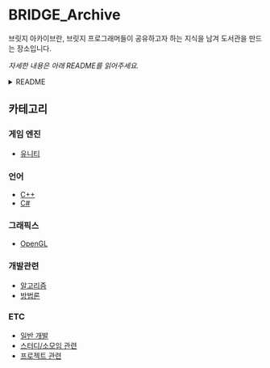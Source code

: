 # BRIDGE_Archive

브릿지 아카이브란, 브릿지 프로그래머들이 공유하고자 하는 지식을 남겨 도서관을 만드는 장소입니다.

*자세한 내용은 아래 README를 읽어주세요.*

<details><summary>README</summary>
<p>

## What?

1. 게임 개발에 관련된 주제를 선택합니다.
2. 싸이클에 맞게 각자 지정된 날짜에 글을 업로드 합니다.
3. 다른분들의 글이 올라오면 피드백과 코멘트를 남깁니다.

## Why?

다른 동아리나 프로그래머 지식 아카이브를 보게 되면 수많은 기여자들이 좋은 글을 작성하고 지식을 저장하여 글을 읽고 같이 성장하는 선순환 구조를 가지고 있습니다.

브릿지 DEV조직을 포함하여 브릿지에서 나오는 다양한 유용한 정보를 기록하고자 만들었습니다.

[Example01](https://github.com/Integerous/goQuality-dev-contents)  
[Example02](https://80000coding.oopy.io/)

좋은 글을 작성하는 과정에서 자신이 알고 있는 지식을 정리하고 그것을 남에게 설명하기 위해 짜임새를 가다듬는 과정은 단순한 경험이 아닙니다.

프로젝트에 적용하기 위해 사용법을 알아본 것과 적용하고 그것에 대해 정리하고 기록하는 것에 대한 경험적 차이는 엄청납니다.

따라서 BRIDGE_Archive는 규칙적으로 다른 사람이 작성한 글을 보고 인사이트를 얻고, 피드백을 건네줍니다.

이후 자신의 글을 회고하며 좋은 글을 작성해내는 것을 목표로 합니다.

[좋은 개발 글을 작성하는 법](https://f-lab.kr/blog/developer-blog-tips)

## How?

1. 각자 글을 업로드할 날짜를 선택합니다.
2. 해당 날짜로부터 글 주제를 고민하고 2주 뒤에 글을 작성하여 업로드합니다.
3. 2주 단위로 스프린트를 돌립니다.
4. 참여중인 다른 사람들의 글에 대한 코멘트를 남깁니다.
5. 자신이 작성한 글에 대한 피드백을 보고 회고합니다.

- 업로드 날짜는 OT날 겹치는 날 없도록 결정합니다.
- 한 사람마다 2주마다 글을 작성한다고 생각하면 됩니다.
- 참여중인 다른 사람들의 글의 코멘트엔 되도록 피드백을 위주로 작성합니다.
- 글 작성은 해당 레포에 해도 좋고 개인 블로그, 카페를 통해 작성하셔도 좋습니다.

## Rule

업로드하는 글은 다음 규칙을 따릅니다.

- 단순한 알고리즘 풀이나 간단한 정보글은 지양합니다.
- 자신이 어떠한 과정을 거쳐서 문제를 해결하는지 드러내는 글
- 학습한 내용에 대해서 다른 사람도 이해하기 쉽게 정리한 글
- 기술에 대한 깊은 고찰이 있는 글
- 이외에도 본인이 읽고 싶은 글

*꼭 프로그래밍에 국한된 내용이 아닌 게임에 관련된 내용이라면 뭐든지 상관없습니다.*

단순 .md파일이 아닌 카페 글이나 본인 블로그에 글을 작성하여 링크를 걸어주셔도 됩니다.

또한 꼭 스프린트에 탑승하지 않으시고 글을 올려주셔도 됩니다.

참여하시다 불참, 중도 포기하셔도 전혀 불이익 없습니다.

## Q/A

Q. 깃허브에서 자세한 진행방식을 알려주세요.  
A. Project를 활용하여 개인 스프린트를 부여하고 이후 정리된 내용을 README 및 DEV에 반영합니다.  

Q. 스터디 종료 일자가 정해져 있나요?  
A. 참여자가 존재하는 한 계속 굴러갈 것 같습니다.  

Q. 정기 미팅이 있나요?  
A. 자료 공유나 사담을 위한 디스코드방은 존재하나 회의는 없습니다.  

</p>
</details>

## 카테고리

### 게임 엔진

- [유니티](/GameEngine/README.md/#유니티)

### 언어

- [C++](/Language/README.md/#C++)
- [C#](/Language/README.md/#c-1)

### 그래픽스

- [OpenGL](/Graphics/README.md/#OpenGL)

### 개발관련

- [알고리즘](/Development/README.md/#알고리즘)
- [방법론](/Development/README.md/#방법론)

### ETC

- [일반 개발](/ETC/README.md/#일반-개발)
- [스터디/소모임 관련](/ETC/README.md/#스터디소모임-관련)
- [프로젝트 관련](/ETC/README.md/#프로젝트-관련)